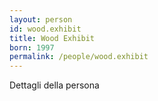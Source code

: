 ```yaml
---
layout: person
id: wood.exhibit
title: Wood Exhibit
born: 1997
permalink: /people/wood.exhibit
---
```


Dettagli della persona 